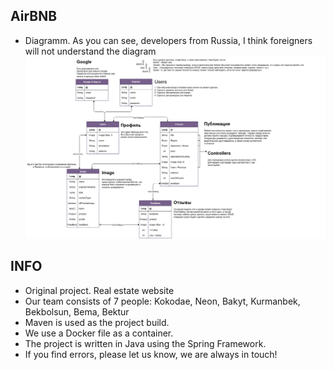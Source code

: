 ## AirBNB
- Diagramm. As you can see, developers from Russia, I think foreigners will not understand the diagram
![Diagramm](https://github.com/Odysseus64/airbnb/blob/master/AirBNB.png)

## INFO
- Original project. Real estate website
- Our team consists of 7 people: Kokodae, Neon, Bakyt, Kurmanbek, Bekbolsun, Bema, Bektur
- Maven is used as the project build.
- We use a Docker file as a container.
- The project is written in Java using the Spring Framework.
- If you find errors, please let us know, we are always in touch!
